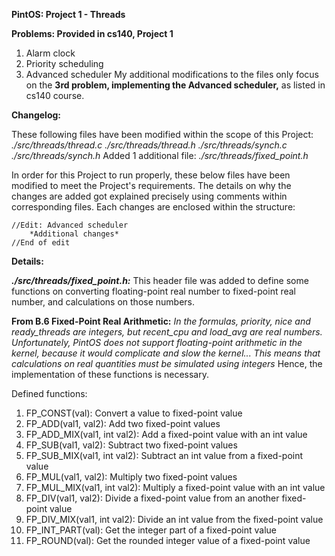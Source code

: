 **PintOS: Project 1 - Threads**

**Problems: Provided in cs140, Project 1**
1. Alarm clock
2. Priority scheduling
3. Advanced scheduler
My additional modifications to the files only focus on the **3rd problem, implementing the Advanced scheduler,** as listed in cs140 course.

**Changelog:**

These following files have been modified within the scope of this Project:
*./src/threads/thread.c*
*./src/threads/thread.h*
*./src/threads/synch.c*
*./src/threads/synch.h*
Added 1 additional file: *./src/threads/fixed_point.h*

In order for this Project to run properly, these below files have been modified to meet the Project's requirements.
The details on why the changes are added got explained precisely using comments within corresponding files.
Each changes are enclosed within the structure:

	//Edit: Advanced scheduler
		*Additional changes*
	//End of edit

**Details:**

**_./src/threads/fixed_point.h:_**
This header file was added to define some functions on converting floating-point real number to fixed-point real number, and calculations on those numbers.

**From B.6 Fixed-Point Real Arithmetic:**
*In the formulas, priority, nice and ready_threads are integers, but recent_cpu and load_avg are real numbers. Unfortunately, PintOS does not support floating-point arithmetic in the kernel, because it would complicate and slow the kernel... This means that calculations on real quantities must be simulated using integers* 
Hence, the implementation of these functions is necessary.

Defined functions:
1. FP_CONST(val): Convert a value to fixed-point value
2. FP_ADD(val1, val2): Add two fixed-point values
3. FP_ADD_MIX(val1, int val2): Add a fixed-point value with an int value
4. FP_SUB(val1, val2): Subtract two fixed-point values
5. FP_SUB_MIX(val1, int val2): Subtract an int value from a fixed-point value
6. FP_MUL(val1, val2): Multiply two fixed-point values
7. FP_MUL_MIX(val1, int val2): Multiply a fixed-point value with an int value
8. FP_DIV(val1, val2): Divide a fixed-point value from an another fixed-point value
9. FP_DIV_MIX(val1, int val2): Divide an int value from the fixed-point value
10. FP_INT_PART(val): Get the integer part of a fixed-point value
11. FP_ROUND(val): Get the rounded integer value of a fixed-point value

